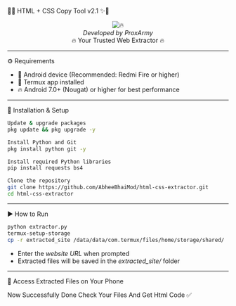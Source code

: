 📱✨ HTML + CSS Copy Tool v2.1 ✨📱

<div align="center">

![🔥](https://i.postimg.cc/KYp3rG11/IMG-20250223-WA0031.jpg)  
*Developed by ProxArmy*  
🔥 Your Trusted Web Extractor 🔥

</div>

---

⚙️ Requirements

- 📱 Android device (Recommended: Redmi Fire or higher)  
- 📲 Termux app installed  
- 🔥 Android 7.0+ (Nougat) or higher for best performance

---

🚀 Installation & Setup

```bash
Update & upgrade packages
pkg update && pkg upgrade -y

Install Python and Git
pkg install python git -y

Install required Python libraries
pip install requests bs4

Clone the repository
git clone https://github.com/AbheeBhaiMod/html-css-extractor.git
cd html-css-extractor
```

---

▶️ How to Run

```bash
python extractor.py
termux-setup-storage
cp -r extracted_site /data/data/com.termux/files/home/storage/shared/
```

- Enter the *website URL* when prompted  
- Extracted files will be saved in the *extracted_site/* folder  

---

📂 Access Extracted Files on Your Phone

Now Successfully Done Check Your Files And Get Html Code ✅
